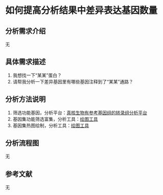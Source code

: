 # 如何提高分析结果中差异表达基因数量
## 分析需求介绍
无

## 具体需求描述
1. 我想找一下“某某”蛋白？
2. 请帮我分析一下差异基因里有哪些基因注释到了“某某”通路？

## 分析方法说明
1. 筛选功能基因，分析平台：[真核生物有参考基因组的转录组分析平台](https://international.biocloud.net/zh/software/agriculture/detail/8a817f674fd9e535014fda7080080a9b)
2. 基因集功能筛选富集，分析工具：[绘图工具](https://international.biocloud.net/zh/software/tools/detail/small/8a8300b25673213c01567334706d0001)
3. 基因集热图绘制，分析工具：[绘图工具](https://international.biocloud.net/zh/software/tools/detail/small/8a8300b25673213c01567334706d0001)

## 分析流程图
无

## 参考文献
无